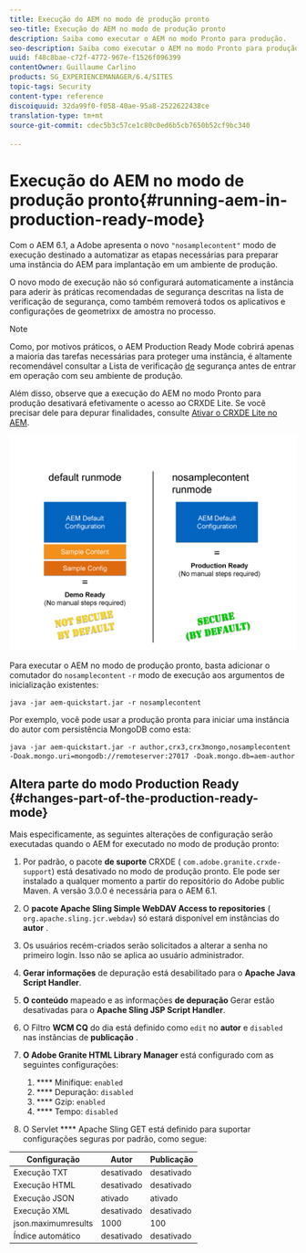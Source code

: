 ```yaml
---
title: Execução do AEM no modo de produção pronto
seo-title: Execução do AEM no modo de produção pronto
description: Saiba como executar o AEM no modo Pronto para produção.
seo-description: Saiba como executar o AEM no modo Pronto para produção.
uuid: f48c8bae-c72f-4772-967e-f1526f096399
contentOwner: Guillaume Carlino
products: SG_EXPERIENCEMANAGER/6.4/SITES
topic-tags: Security
content-type: reference
discoiquuid: 32da99f0-f058-40ae-95a8-2522622438ce
translation-type: tm+mt
source-git-commit: cdec5b3c57ce1c80c0ed6b5cb7650b52cf9bc340

---
```



# Execução do AEM no modo de produção pronto{#running-aem-in-production-ready-mode}

Com o AEM 6.1, a Adobe apresenta o novo `"nosamplecontent"` modo de execução destinado a automatizar as etapas necessárias para preparar uma instância do AEM para implantação em um ambiente de produção.

O novo modo de execução não só configurará automaticamente a instância para aderir às práticas recomendadas de segurança descritas na lista de verificação de segurança, como também removerá todos os aplicativos e configurações de geometrixx de amostra no processo.

>[!NOTE]
>
>Como, por motivos práticos, o AEM Production Ready Mode cobrirá apenas a maioria das tarefas necessárias para proteger uma instância, é altamente recomendável consultar a Lista de verificação [de](/help/sites-administering/security-checklist.md) segurança antes de entrar em operação com seu ambiente de produção.
>
>Além disso, observe que a execução do AEM no modo Pronto para produção desativará efetivamente o acesso ao CRXDE Lite. Se você precisar dele para depurar finalidades, consulte [Ativar o CRXDE Lite no AEM](/help/sites-administering/enabling-crxde-lite.md).

![chlimage_1-83](assets/chlimage_1-83.png)

Para executar o AEM no modo de produção pronto, basta adicionar o comutador do `nosamplecontent` `-r` modo de execução aos argumentos de inicialização existentes:

```shell
java -jar aem-quickstart.jar -r nosamplecontent
```

Por exemplo, você pode usar a produção pronta para iniciar uma instância do autor com persistência MongoDB como esta:

```shell
java -jar aem-quickstart.jar -r author,crx3,crx3mongo,nosamplecontent -Doak.mongo.uri=mongodb://remoteserver:27017 -Doak.mongo.db=aem-author
```

## Altera parte do modo Production Ready {#changes-part-of-the-production-ready-mode}

Mais especificamente, as seguintes alterações de configuração serão executadas quando o AEM for executado no modo de produção pronto:

1. Por padrão, o pacote **de suporte** CRXDE ( `com.adobe.granite.crxde-support`) está desativado no modo de produção pronto. Ele pode ser instalado a qualquer momento a partir do repositório do Adobe public Maven. A versão 3.0.0 é necessária para o AEM 6.1.

1. O **pacote Apache Sling Simple WebDAV Access to repositories** ( `org.apache.sling.jcr.webdav`) só estará disponível em instâncias do **autor** .

1. Os usuários recém-criados serão solicitados a alterar a senha no primeiro login. Isso não se aplica ao usuário administrador.
1. **Gerar informações** de depuração está desabilitado para o **Apache Java Script Handler**.

1. **O conteúdo** mapeado e as informações **de depuração** Gerar estão desativadas para o **Apache Sling JSP Script Handler**.

1. O Filtro **WCM CQ** do dia está definido como `edit` no **autor** e `disabled` nas instâncias de **publicação** .

1. **O Adobe Granite HTML Library Manager** está configurado com as seguintes configurações:

   1. **** Minifique: `enabled`
   1. **** Depuração: `disabled`
   1. **** Gzip: `enabled`
   1. **** Tempo: `disabled`

1. O Servlet **** Apache Sling GET está definido para suportar configurações seguras por padrão, como segue:

| **Configuração** | **Autor** | **Publicação** |
|---|---|---|
| Execução TXT | desativado | desativado |
| Execução HTML | desativado | desativado |
| Execução JSON | ativado | ativado |
| Execução XML | desativado | desativado |
| json.maximumresults | 1000 | 100 |
| Índice automático | desativado | desativado |

